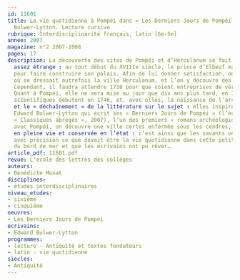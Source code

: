 ```yaml
---
id: 11601
title: La vie quotidienne à Pompéi dans « Les Derniers Jours de Pompéi », d’Edward
  Bulwer-Lytton. Lecture cursive 
rubrique: Interdisciplinarité français, latin [6e-5e]
annee: 2007
magazine: n°2 2007-2008
pages: 17
description: La découverte des sites de Pompéi et d’Herculanum se fait d’une manière
  assez étrange : au tout début du XVIIIe siècle, le prince d’Elbeuf manque de marbre
  pour faire construire son palais. Afin de lui donner satisfaction, on creuse à l’endroit
  où se dressait autrefois la ville Herculanum, et l’on y découvre des ruines enterrées.
  Cependant, il faudra attendre 1738 pour que soient entreprises de véritables fouilles.
  Quant à Pompéi, elle ne sera mise au jour que dix ans plus tard, en 1748. Les études
  scientifiques débutent en 1746, et, avec elles, la naissance de l’archéologie moderne
  et le « déchaînement » de la littérature sur le sujet : elles inspirent, notamment,
  Edward Bulwer-Lytton qui écrit ses « Derniers Jours de Pompéi » (l’école des loisirs,
  « Classiques abrégés », 2007), l’un des premiers « romans archéologiques ». En effet,
  avec Pompéi, on découvre une ville certes enfermée sous les cendres, mais surprise
  en pleine vie et conservée en l’état : c’est ainsi que les savants ont pu déterminer
  avec précision ce que devait être la vie quotidienne dans cette petite cité prospère
  du bord de mer et que les écrivains ont pu rêver…
article_pdf: 11601.pdf
revue: L’école des lettres des collèges
auteurs:
- Bénédicte Monat
disciplines:
- études interdisciplinaires
niveau_etudes:
- sixième
- cinquième
oeuvres:
- Les Derniers Jours de Pompéi
ecrivains:
- Edward Bulwer-Lytton
programmes:
- lecture - Antiquité et textes fondateurs
- latin - vie quotidienne
siecles:
- Antiquité
---
```

